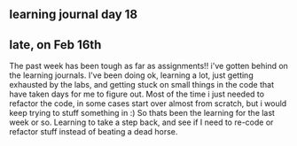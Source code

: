 ## learning journal day 18

## late, on Feb 16th


The past week has been tough as far as assignments!! i've gotten behind on the learning journals. I've been doing ok, learning a lot, just getting exhausted by the labs, and getting stuck on small things in the code that have taken days for me to figure out. Most of the time i just needed to refactor the code, in some cases start over almost from scratch, but i would keep trying to stuff something in :) So thats been the learning for the last week or so. Learning to take a step back, and see if I need to re-code or refactor stuff instead of beating a dead horse.
